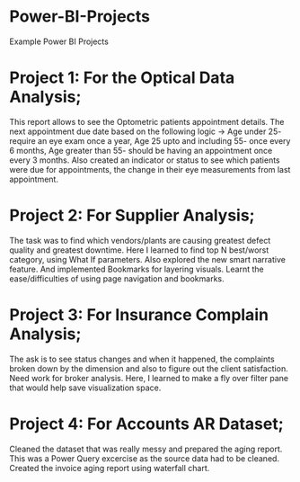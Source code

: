 # Power-BI-Projects
Example Power BI Projects

# Project 1: For the Optical Data Analysis;
This report allows to see the Optometric patients appointment details.
The next appointment due date based on the following logic -> 
Age under 25- require an eye exam once a year, 
Age 25 upto and including 55- once every 6 months, 
Age greater than 55- should be having an appointment once every 3 months. 
Also created an indicator or status to see which patients were due for appointments,
the change in their eye measurements from last appointment.

# Project 2: For Supplier Analysis;
The task was to find which vendors/plants are causing greatest defect quality and greatest downtime.
Here I learned to find top N best/worst category, using What If parameters. Also explored the
new smart narrative feature. And implemented Bookmarks for layering visuals. Learnt the ease/difficulties
of using page navigation and bookmarks.

# Project 3: For Insurance Complain Analysis;
The ask is to see status changes and when it happened, the complaints broken down by the dimension and also to figure out the client satisfaction.
Need work for broker analysis.
Here, I learned to make a fly over filter pane that would help save visualization space.

# Project 4: For Accounts AR Dataset; 
Cleaned the dataset that was really messy and prepared the aging report.
This was a Power Query excercise as the source data had to be cleaned. 
Created the invoice aging report using waterfall chart.
